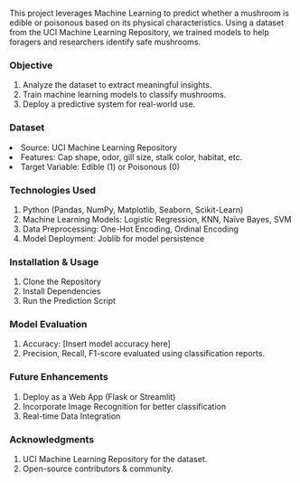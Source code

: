 This project leverages Machine Learning to predict whether a mushroom is edible or poisonous based on its physical characteristics. Using a dataset from the UCI Machine Learning Repository, we trained models to help foragers and researchers identify safe mushrooms.
<h3>Objective</h3>
<ol>
  <li>Analyze the dataset to extract meaningful insights.</li>
  <li>Train machine learning models to classify mushrooms.</li>
  <li>Deploy a predictive system for real-world use.</li>
</ol>
<h3>Dataset</h3>
<li>Source: UCI Machine Learning Repository</li>
<li>Features: Cap shape, odor, gill size, stalk color, habitat, etc.</li>
<li>Target Variable: Edible (1) or Poisonous (0)</li>
<h3> Technologies Used</h3>
<ol>
<li>Python (Pandas, NumPy, Matplotlib, Seaborn, Scikit-Learn)</li>
<li>Machine Learning Models: Logistic Regression, KNN, Naïve Bayes, SVM</li>
<li>Data Preprocessing: One-Hot Encoding, Ordinal Encoding</li>
<li>Model Deployment: Joblib for model persistence</li>
</ol>
<h3> Installation & Usage</h3>
<ol>
<li>Clone the Repository</li>

<li>Install Dependencies</li>
<li>Run the Prediction Script</li>
</ol>

<h3>Model Evaluation</h3>
<ol>
<li>Accuracy: [Insert model accuracy here]</li>
<li>Precision, Recall, F1-score evaluated using classification reports.</li>

</ol>

<h3> Future Enhancements</h3>
<ol>
<li>Deploy as a Web App (Flask or Streamlit)</li>
<li>Incorporate Image Recognition for better classification</li>
<li>Real-time Data Integration</li>
</ol>
<h3> Acknowledgments</h3>
<ol>
<li>UCI Machine Learning Repository for the dataset.</li>
<li>Open-source contributors & community.</li>
</ol>

